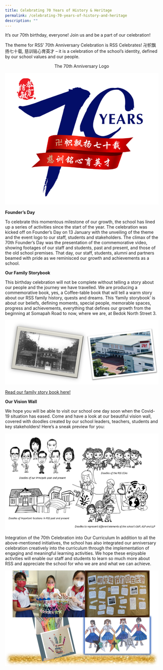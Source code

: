 ```yaml
---
title: Celebrating 70 Years of History & Heritage
permalink: /celebrating-70-years-of-history-and-heritage
description: ""
---
```

It’s our 70th birthday, everyone! Join us and be a part of our celebration!


The theme for RSS’ 70th Anniversary Celebration is RSS Celebrates! 卍帜飘扬七十载, 慈训铭心育英才 – it is a celebration of the school’s identity, defined by our school values and our people.

<body>
<center>
  <p>The 70th Anniversary Logo</p>
</center>
</body>

![](/images/Logo.png)

**Founder’s Day**

To celebrate this momentous milestone of our growth, the school has lined up a series of activities since the start of the year. The celebration was kicked off on Founder’s Day on 13 January with the unveiling of the theme and the event logo to our staff, students and stakeholders. The climax of the 70th Founder’s Day was the presentation of the commemorative video, showing footages of our staff and students, past and present, and those of the old school premises. That day, our staff, students, alumni and partners beamed with pride as we reminisced our growth and achievements as a school.

**Our Family Storybook**

This birthday celebration will not be complete without telling a story about our people and the journey we have travelled. We are producing a commemorative book, yes, a Coffee-table book that will tell a warm story about our RSS family history, quests and dreams. This ‘family storybook’ is about our beliefs, defining moments, special people, memorable spaces, progress and achievements, everything that defines our growth from the beginning at Somapah Road to now, where we are, at Bedok North Street 3.

![](/images/Our%20Family%20Storybook.png)

[Read our family story book here!](https://redswastika-moe-edu-sg-admin.cwp.sg/qql/slot/u530/Flipping%20Book/RSS%2070th%20Ann%20Magazine.html)

**Our Vision Wall**

We hope you will be able to visit our school one day soon when the Covid-19 situation has eased. Come and have a look at our beautiful vision wall, covered with doodles created by our school leaders, teachers, students and key stakeholders! Here’s a sneak preview for you:

![](/images/70%20Anniversary%20Doodles.jpeg)

Integration of the 70th Celebration into Our Curriculum
In addition to all the above-mentioned initiatives, the school has also integrated our anniversary celebration creatively into the curriculum through the implementation of engaging and meaningful learning activities. We hope these enjoyable activities will enable our staff and students to learn so much more about RSS and appreciate the school for who we are and what we can achieve.

![](/images/Integration.png)
